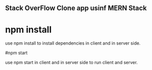 ## Stack OverFlow Clone app usinf MERN Stack 

# npm install
use npm install to install dependencies in client and in server side.

#npm start

use npm start in client and in server side to run client and server. 
